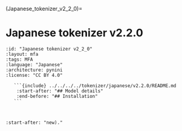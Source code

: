 (Japanese_tokenizer_v2_2_0)=
# Japanese tokenizer v2.2.0

``````{tokenizer} Japanese tokenizer v2.2.0
:id: "Japanese tokenizer v2_2_0"
:layout: mfa
:tags: MFA
:language: "Japanese"
:architecture: pynini
:license: "CC BY 4.0"

   ```{include} ../../../../tokenizer/japanese/v2.2.0/README.md
    :start-after: "## Model details"
    :end-before: "## Installation"
   ```



``````

```{include} ../../../../tokenizer/japanese/v2.2.0/README.md
:start-after: "new)."
```
